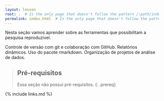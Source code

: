 ```yaml
---
layout: lesson
root: .  # Is the only page that doesn't follow the pattern /:path/index.html
permalink: index.html  # Is the only page that doesn't follow the pattern /:path/index.html
---
```


Nesta seção vamos aprender sobre as ferramentas que possibilitam a pesquisa reproduzível.

Controle de versão com git e colaboração com GitHub. Relatórios dinâmicos. Uso do pacote rmarkdown. Organização de projetos de análise de dados.

> ## Pré-requisitos
>
> Essa seção não possui pré-requisitos.
{: .prereq}

{% include links.md %}

